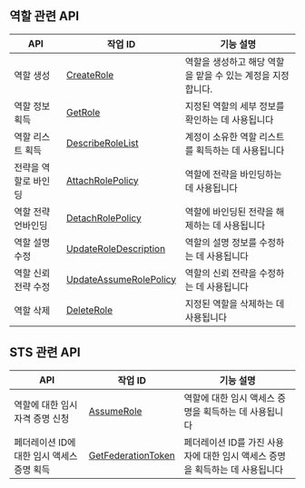 ## 역할 관련 API

|  API | 작업 ID  | 기능 설명  |
| ------------ | ------------ | ------------ |
|  역할 생성 | [CreateRole](/document/product/598/13886)  |  역할을 생성하고 해당 역할을 맡을 수 있는 계정을 지정합니다. |
|  역할 정보 획득 | [GetRole](/document/product/598/13888)  |  지정된 역할의 세부 정보를 확인하는 데 사용됩니다 |
|  역할 리스트 획득 | [DescribeRoleList](/document/product/598/13887)  |  계정이 소유한 역할 리스트를 획득하는 데 사용됩니다 |
|  전략을 역할로 바인딩 | [AttachRolePolicy](/document/product/598/13889)  |  역할에 전략을 바인딩하는 데 사용됩니다 |
|  역할 전략 언바인딩 | [DetachRolePolicy](/document/product/598/13890)  |  역할에 바인딩된 전략을 해제하는 데 사용됩니다 |
|  역할 설명 수정 | [UpdateRoleDescription](/document/product/598/13891)  |  역할의 설명 정보를 수정하는 데 사용됩니다 |
|  역할 신뢰 전략 수정 | [UpdateAssumeRolePolicy](/document/product/598/13892)  |  역할의 신뢰 전략을 수정하는 데 사용됩니다 |
|  역할 삭제 | [DeleteRole](/document/product/598/13893)  |  지정된 역할을 삭제하는 데 사용됩니다 |

## STS 관련 API

|  API | 작업 ID  | 기능 설명  |
| ------------ | ------------ | ------------ |
|  역할에 대한 임시 자격 증명 신청 | [AssumeRole](/document/product/598/13895)  |  역할에 대한 임시 액세스 증명을 획득하는 데 사용됩니다 |
|  페더레이션 ID에 대한 임시 액세스 증명 획득 | [GetFederationToken](/document/product/598/13896)  |  페더레이션 ID를 가진 사용자에 대한 임시 액세스 증명을 획득하는 데 사용됩니다 |


